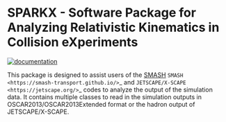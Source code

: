 SPARKX - Software Package for Analyzing Relativistic Kinematics in Collision eXperiments
========================================================================================
<a href="https://hendrik1704.github.io/sparkx/" target="_blank">
  <img src="https://img.shields.io/badge/docs-mkdocs%20material-blue.svg?style=flat" alt="documentation">
</a>

This package is designed to assist users of the [SMASH](https://smash-transport.github.io/) `SMASH <https://smash-transport.github.io/>`_ and `JETSCAPE/X-SCAPE <https://jetscape.org/>`_ codes to analyze the output of the simulation data.
It contains multiple classes to read in the simulation outputs in OSCAR2013/OSCAR2013Extended format or the hadron output of JETSCAPE/X-SCAPE.

